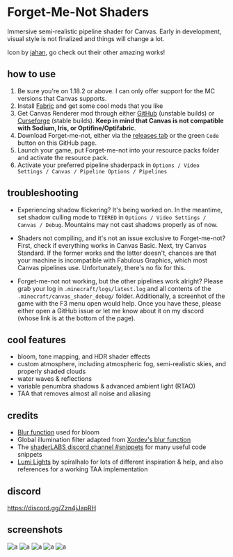 # Forget-Me-Not Shaders

Immersive semi-realistic pipeline shader for Canvas. Early in development, visual style is not finalized and things will change a lot.

Icon by [jahan](https://www.instagram.com/jahan.artt/), go check out their other amazing works!

## how to use
1. Be sure you're on 1.18.2 or above. I can only offer support for the MC versions that Canvas supports.
2. Install [Fabric](https://fabricmc.net/) and get some cool mods that you like
3. Get Canvas Renderer mod through either [GitHub](https://github.com/vram-guild/canvas/releases) (unstable builds) or [Curseforge](https://www.curseforge.com/minecraft/mc-mods/canvas-renderer) (stable builds). **Keep in mind that Canvas is not compatible with Sodium, Iris, or Optifine/Optifabric**.
4. Download Forget-me-not, either via the [releases tab](https://github.com/Poisoned-Honey/ForgetMeNot-Shaders/releases) or the green `Code` button on this GitHub page.
5. Launch your game, put Forget-me-not into your resource packs folder and activate the resource pack.
6. Activate your preferred pipeline shaderpack in `Options / Video Settings / Canvas / Pipeline Options / Pipelines`

## troubleshooting
- Experiencing shadow flickering? It's being worked on. In the meantime, set shadow culling mode to `TIERED` in `Options / Video Settings / Canvas / Debug`. Mountains may not cast shadows properly as of now.

- Shaders not compiling, and it's not an issue exclusive to Forget-me-not? First, check if everything works in Canvas Basic. Next, try Canvas Standard. If the former works and the latter doesn't, chances are that your machine is incompatible with Fabulous Graphics, which most Canvas pipelines use. Unfortunately, there's no fix for this.

- Forget-me-not not working, but the other pipelines work alright? Please grab your log in `.minecraft/logs/latest.log` and all contents of the `.minecraft/canvas_shader_debug/` folder. Additionally, a screenhot of the game with the F3 menu open would help. Once you have these, please either open a GitHub issue or let me know about it on my discord (whose link is at the bottom of the page).

## cool features
- bloom, tone mapping, and HDR shader effects
- custom atmosphere, including atmospheric fog, semi-realistic skies, and properly shaded clouds
- water waves & reflections
- variable penumbra shadows & advanced ambient light (RTAO)
- TAA that removes almost all noise and aliasing

## credits
-  [Blur function](https://github.com/Jam3/glsl-fast-gaussian-blur) used for bloom
- Global illumination filter adapted from [Xordev's blur function](https://github.com/XorDev/Ominous-Shaderpack/blob/main/shaders/lib/Blur.inc)
- The [shaderLABS discord channel #snippets](https://discord.com/channels/237199950235041794/525510804494221312/959153316401655849) for many useful code snippets
- [Lumi Lights](https://github.com/spiralhalo/LumiLights) by spiralhalo for lots of different inspiration & help, and also references for a working TAA implementation

## discord
https://discord.gg/Zzn4jJapRH

## screenshots
![a](https://cdn.discordapp.com/attachments/903175815401975889/1010347020961189929/unknown.png)
![a](https://cdn.discordapp.com/attachments/839653070622818337/1003153222938148904/unknown.png)
![a](https://cdn.discordapp.com/attachments/736930818835873813/1003347482014654524/unknown.png)
![a](https://cdn.discordapp.com/attachments/839653070622818337/1003169821766209606/unknown.png)
![a](https://media.discordapp.net/attachments/903175815401975889/1003170619136938034/unknown.png?width=1276&height=676)